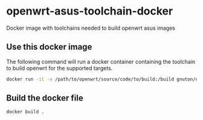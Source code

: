 # openwrt-asus-toolchain-docker
Docker image with toolchains needed to build openwrt asus images


## Use this docker image
The following command will run a docker container containing the toolchain to build openwrt for the supported targets.

```bash
docker run -it -v /path/to/openwrt/source/code/to/build:/build gnuton/openwrt-asus-toolchains-docker /bin/bash
```

## Build the docker file
```bash
docker build .
```
